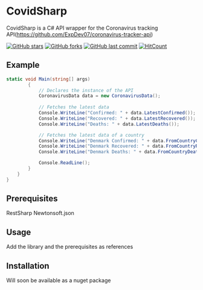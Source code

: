 # CovidSharp
CovidSharp is a C# API wrapper for the Coronavirus tracking API(https://github.com/ExpDev07/coronavirus-tracker-api)

[![GitHub stars](https://img.shields.io/github/stars/ExpDev07/coronavirus-tracker-api)](https://github.com/Abdirahiim/covidtrackerapiwrapper/stargazers)
[![GitHub forks](https://img.shields.io/github/forks/ExpDev07/coronavirus-tracker-api)](https://github.com/Abdirahiim/covidtrackerapiwrapper/network/members)
[![GitHub last commit](https://img.shields.io/github/last-commit/ExpDev07/coronavirus-tracker-api)](https://github.com/Abdirahiim/covidtrackerapiwrapper/commits/master)
[![HitCount](http://hits.dwyl.com/Abdirahiim/covidtrackerapiwrapper.svg)](http://hits.dwyl.com/Abdirahiim/covidtrackerapiwrapper)

## Example
```c#
static void Main(string[] args)
        {
            // Declares the instance of the API
            CoronavirusData data = new CoronavirusData();
            
            // Fetches the latest data
            Console.WriteLine("Confirmed: " + data.LatestConfirmed());
            Console.WriteLine("Recovered: " + data.LatestRecovered());
            Console.WriteLine("Deaths: " + data.LatestDeaths());

            // Fetches the latest data of a country
            Console.WriteLine("Denmark Confirmed: " + data.FromCountryConfirmed("DK"));
            Console.WriteLine("Denmark Recovered: " + data.FromCountryRecovered("DK"));
            Console.WriteLine("Denmark Deaths: " + data.FromCountryDeaths("DK"));

            Console.ReadLine();
        }
    }
}
```
## Prerequisites
RestSharp
Newtonsoft.json

## Usage
Add the library and the prerequisites as references

## Installation
Will soon be available as a nuget package